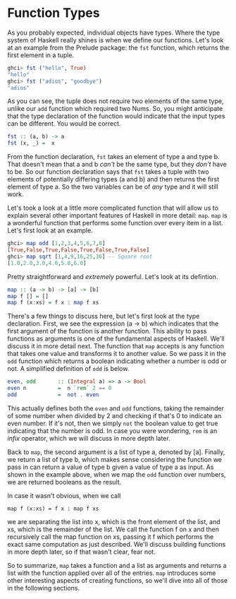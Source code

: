 # Function Types

As you probably expected, individual objects have types. Where the type system of Haskell really shines is when we define our functions. Let's look at an example from the Prelude package: the `fst` function, which returns the first element in a tuple.

```haskell
ghci> fst ("hello", True)
"hello"
ghci> fst ("adios", "goodbye")
"adios"
```

As you can see, the tuple does not require two elements of the same type, unlike our `add` function which required two Nums. So, you might anticipate that the type declaration of the function would indicate that the input types can be different. You would be correct.

```haskell
fst :: (a, b) -> a
fst (x, _) =  x
```

From the function declaration, `fst` takes an element of type a and type b. That doesn't mean that a and b *can't* be the same type, but they *don't* have to be. So our function declaration says that `fst` takes a tuple with two elements of potentially differing types (a and b) and then returns the first element of type a. So the two variables can be of *any* type and it will still work.

Let's took a look at a little more complicated function that will allow us to explain several other important features of Haskell in more detail: `map`. `map` is a wonderful function that performs some function over every item in a list. Let's first look at an example.

```haskell
ghci> map odd [1,2,3,4,5,6,7,8]
[True,False,True,False,True,False,True,False]
ghci> map sqrt [1,4,9,16,25,36] -- Square root
[1.0,2.0,3.0,4.0,5.0,6.0]
```

Pretty straightforward and *extremely* powerful. Let's look at its defintion.

```haskell
map :: (a -> b) -> [a] -> [b]
map f [] = []
map f (x:xs) = f x : map f xs
```

There's a few things to discuss here, but let's first look at the type declaration. First, we see the expression (a -> b) which indicates that the first argument of the function is another function. This ability to pass functions as arguments is one of the fundamental aspects of Haskell. We'll discuss it in more detail next. The function that `map` accepts is any function that takes one value and transforms it to another value. So we pass it in the `odd` function which returns a boolean indicating whether a number is odd or not. A simplified definition of `odd` is below.

```haskell
even, odd       :: (Integral a) => a -> Bool
even n          =  n `rem` 2 == 0
odd             =  not . even
```
This actually defines both the `even` and `odd` functions, taking the remainder of some number when divided by 2 and checking if that's 0 to indicate an even number. If it's not, then we simply `not` the boolean value to get true indicating that the number is odd. In case you were wondering, `rem` is an *infix* operator, which we will discuss in more depth later.

Back to `map`, the second argument is a list of type a, denoted by [a]. Finally, we return a list of type b, which makes sense considering the function we pass in can return a value of type b given a value of type a as input. As shown in the example above, when we map the `odd` function over numbers, we are returned booleans as the result.

In case it wasn't obvious, when we call 
```
map f (x:xs) = f x : map f xs
```
we are separating the list into x, which is the front element of the list, and xs, which is the remainder of the list. We call the function f on x and then recursively call the map function on xs, passing it f which performs the exact same computation as just described. We'll discuss building functions in more depth later, so if that wasn't clear, fear not.  

So to summarize, `map` takes a function and a list as arguments and returns a list with the function applied over all of the entries. `map` introduces some other interesting aspects of creating functions, so we'll dive into all of those in the following sections. 

